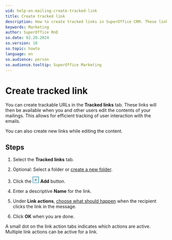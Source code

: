 ```yaml
---
uid: help-en-mailing-create-tracked-link
title: Create tracked link
description: How to create tracked links in SuperOffice CRM. These links will then be available when you and other users edit the contents of your mailings. This allows for efficient tracking of user interaction with the emails.
keywords: Marketing
author: SuperOffice RnD
so.date: 02.20.2024
so.version: 10
so.topic: howto
language: en
so.audience: person
so.audience.tooltip: SuperOffice Marketing
---
```


# Create tracked link

You can create trackable URLs in the **Tracked links** tab. These links will then be available when you and other users edit the contents of your mailings. This allows for efficient tracking of user interaction with the emails. 

You can also create new links while editing the content.

## Steps

1. Select the **Tracked links** tab.

2. Optional: Select a folder or [create a new folder][2].

3. Click the ![icon][img1] **Add** button.

4. Enter a descriptive **Name** for the link.

5. Under **Link actions**, [choose what should happen][1] when the recipient clicks the link in the message.

6. Click **OK** when you are done.

A small dot on the link action tabs indicates which actions are active. Multiple link actions can be active for a link.

<!-- Referenced links -->
[1]: define-link-actions.md
[2]: ../../learn/create-folder.md

<!-- Referenced images -->
[img1]: ../../../../media/icons/btn-add.png

